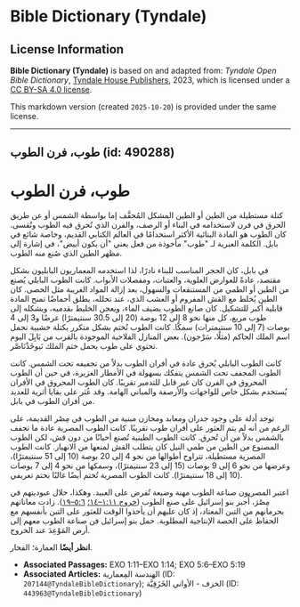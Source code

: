 # Bible Dictionary (Tyndale)

## License Information

**Bible Dictionary (Tyndale)** is based on and adapted from: _Tyndale Open Bible Dictionary_, [Tyndale House Publishers](https://tyndaleopenresources.com/), 2023, which is licensed under a [CC BY-SA 4.0 license](https://creativecommons.org/licenses/by-sa/4.0/legalcode.en).

This markdown version (created `2025-10-20`) is provided under the same license.



--------------------------------

## طوب، فرن الطوب (id: 490288)

طوب، فرن الطوب
==============

كتلة مستطيلة من الطين أو الطين المشكل المُجفَّف إما بواسطة الشمس أو عن طريق الحرق في فرن لاستخدامه في البناء أو الرصف، والفرن الذي تُحرق فيه الطوب وتُقسى. كان الطوب هو المادة البنائية الأكثر استخدامًا في العالم الكتابي القديم، وخاصة شائع في بابل. الكلمة العبرية لـ "طوب" مأخوذة من فعل يعني "أن يكون أبيض"، في إشارة إلى مظهر الطين الذي صُنع منه الطوب.

في بابل، كان الحجر المناسب للبناء نادرًا، لذا استخدمه المعماريون البابليون بشكل مقتصد، عادةً للعوارض العلوية، والعتبات، ومفصلات الأبواب. كانت الطوب البابلي يُصنع من الطين أو الطمي من المستنقعات والسهول، بعد إزالة المواد الغريبة مثل الحصى. كان الطين يُخلط مع القش المفروم أو العشب الذي، عند تحلله، يطلق أحماضًا تمنح المادة قابلية أكبر للتشكيل. كان صانع الطوب يضيف الماء، ويعجن الخليط بقدميه، ويشكله إلى طوب مربع، كل منها نحو 8 إلى 12 بوصة (20 إلى 30\.5 سنتيمترًا) عرضًا و3 إلى 4 بوصات (7 إلى 10 سنتيمترات) سمكًا. كانت الطوب تُختم بشكل متكرر بكتلة خشبية تحمل اسم الملك الحاكم (مثلًا، سَرْجون). بعض المنازل الفلاحية الموجودة بالقرب من بَابِلَ اليوم تحتوي على طوب يحمل ختم الملك نَبوخَذْنَاصَّر.

كانت الطوب البابلي يُحرق عادة في أفران الطوب بدلاً من تجفيفه تحت الشمس. كانت الطوب المجفف تحت الشمس يتفكك بسهولة في الأمطار الغزيرة، في حين أن الطوب المحروق في الفرن كان غير قابل للتدمير تقريبًا. كان الطوب المحروق في الأفران يُستخدم بشكل خاص للواجهات والأرصفة والمباني الهامة. وقد عُثر على بقايا أثرية للعديد من أفران الطوب في بابل.

توجد أدلة على وجود جدران ومعابد ومخازن مبنية من الطوب في مِصْر القديمة، على الرغم من أنه لم يتم العثور على أفران طوب تقريبًا. كانت الطوب المصرية عادة ما تجفف بالشمس بدلاً من أن تُحرق. كانت الطوب الطينية تُصنع أحيانًا من دون قش، لكن الطوب المصنوع من الطين من طمي النيل كان يتطلب القش لمنعها من الانهيار. كانت الطوب المصرية مستطيلة، تتراوح أطوالها من نحو 4 إلى 20 بوصة (10 إلى 51 سنتيمترًا)، وعرضها من نحو 6 إلى 9 بوصات (15 إلى 23 سنتيمترًا)، وسمكها من نحو 4 إلى 7 بوصات (10 إلى 18 سنتيمترًا). كانت الطوب المصرية تُختم أيضًا غالبًا بختم تعريفي.

اعتبر المصريون صناعة الطوب مهنة وضيعة تُفرض على العبيد. وهكذا، خلال عبوديتهم في مِصْرَ، أُجبر بنو إسرائيل على صنع الطوب ([خروج ١:١١–١٤؛](https://ref.ly/Exod1:11-Exod1:14) [٥:٦–١٩](https://ref.ly/Exod5:6-Exod5:19)). زادت معاناتهم بحرمانهم من التبن المعتاد، إذ كان عليهم أن يأخذوا الوقت للعثور على التبن بأنفسهم مع الحفاظ على الحصة الإنتاجية المطلوبة. حمل بنو إسرائيل فن صناعة الطوب معهم إلى أرض المَوْعِدَ عند الخروج.

**انظر أيضًا** العمارة؛ الفخار.

* **Associated Passages:** EXO 1:11–EXO 1:14; EXO 5:6–EXO 5:19
* **Associated Articles:** الهندسة المِعمارية (ID: `207144@TyndaleBibleDictionary`); الخزف - الأواني الخَزَفِيَّة (ID: `443963@TyndaleBibleDictionary`)

